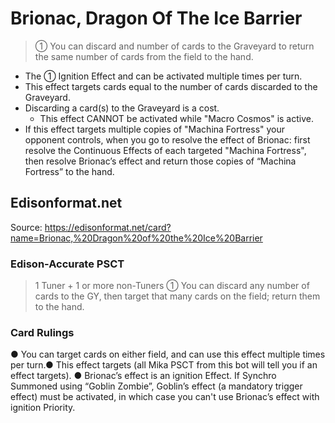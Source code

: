 # Brionac, Dragon Of The Ice Barrier

> ① You can discard and number of cards to the Graveyard to return the same number of cards from the field to the hand.

*   The ① Ignition Effect and can be activated multiple times per turn.
*   This effect targets cards equal to the number of cards discarded to the Graveyard.
*   Discarding a card(s) to the Graveyard is a cost.
    *   This effect CANNOT be activated while "Macro Cosmos" is active.
*   If this effect targets multiple copies of "Machina Fortress" your opponent controls, when you go to resolve the effect of Brionac: first resolve the Continuous Effects of each targeted "Machina Fortress", then resolve Brionac’s effect and return those copies of “Machina Fortress” to the hand.

## Edisonformat.net

Source: https://edisonformat.net/card?name=Brionac,%20Dragon%20of%20the%20Ice%20Barrier

### Edison-Accurate PSCT

> 1 Tuner + 1 or more non-Tuners
> ① You can discard any number of cards to the GY, then target that many cards on the field; return them to the hand.

### Card Rulings

● You can target cards on either field, and can use this effect multiple times per turn.● This effect targets (all Mika PSCT from this bot will tell you if an effect targets).
● Brionac’s effect is an ignition Effect. If Synchro Summoned using “Goblin Zombie”, Goblin’s effect (a mandatory trigger effect) must be activated, in which case you can't use Brionac’s effect with ignition Priority.
            
